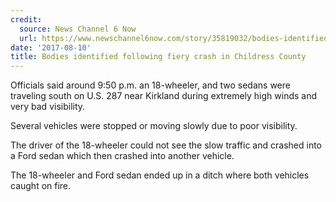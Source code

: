 ```yaml
---
credit:
  source: News Channel 6 Now
  url: https://www.newschannel6now.com/story/35819032/bodies-identified-following-fiery-crash-in-childress-county
date: '2017-08-10'
title: Bodies identified following fiery crash in Childress County
---
```



Officials said around 9:50 p.m. an 18-wheeler, and two sedans were traveling south on U.S. 287 near Kirkland during extremely high winds and very bad visibility.

Several vehicles were stopped or moving slowly due to poor visibility.

The driver of the 18-wheeler could not see the slow traffic and crashed into a Ford sedan which then crashed into another vehicle.

The 18-wheeler and Ford sedan ended up in a ditch where both vehicles caught on fire.